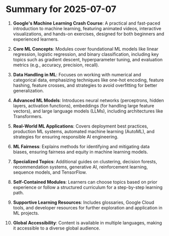 # Summary for 2025-07-07

1. **Google's Machine Learning Crash Course**: A practical and fast-paced introduction to machine learning, featuring animated videos, interactive visualizations, and hands-on exercises, designed for both beginners and experienced learners.

2. **Core ML Concepts**: Modules cover foundational ML models like linear regression, logistic regression, and binary classification, including key topics such as gradient descent, hyperparameter tuning, and evaluation metrics (e.g., accuracy, precision, recall).

3. **Data Handling in ML**: Focuses on working with numerical and categorical data, emphasizing techniques like one-hot encoding, feature hashing, feature crosses, and strategies to avoid overfitting for better generalization.

4. **Advanced ML Models**: Introduces neural networks (perceptrons, hidden layers, activation functions), embeddings (for handling large feature vectors), and large language models (LLMs), including architectures like Transformers.

5. **Real-World ML Applications**: Covers deployment best practices, production ML systems, automated machine learning (AutoML), and strategies for ensuring responsible AI engineering.

6. **ML Fairness**: Explains methods for identifying and mitigating data biases, ensuring fairness and equity in machine learning models.

7. **Specialized Topics**: Additional guides on clustering, decision forests, recommendation systems, generative AI, reinforcement learning, sequence models, and TensorFlow.

8. **Self-Contained Modules**: Learners can choose topics based on prior experience or follow a structured curriculum for a step-by-step learning path.

9. **Supportive Learning Resources**: Includes glossaries, Google Cloud tools, and developer resources for further exploration and application in ML projects.

10. **Global Accessibility**: Content is available in multiple languages, making it accessible to a diverse global audience.